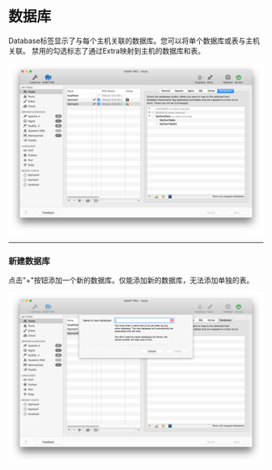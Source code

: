 # 数据库

Database标签显示了与每个主机关联的数据库。您可以将单个数据库或表与主机关联。
禁用的勾选标志了通过Extra映射到主机的数据库和表。

![Databases.png](./media/Databases.png)

-----------

### 新建数据库

点击"+"按钮添加一个新的数据库。仅能添加新的数据库，无法添加单独的表。

![newDatabase.png](./media/newDatabase.png)